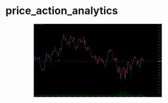 # price_action_analytics

<p align="center">
  <img src="https://github.com/m4rk-lewis/price_action_analytics/blob/main/pics/US500H4.png" width="350" title="Price Action Analytics">
</p>
